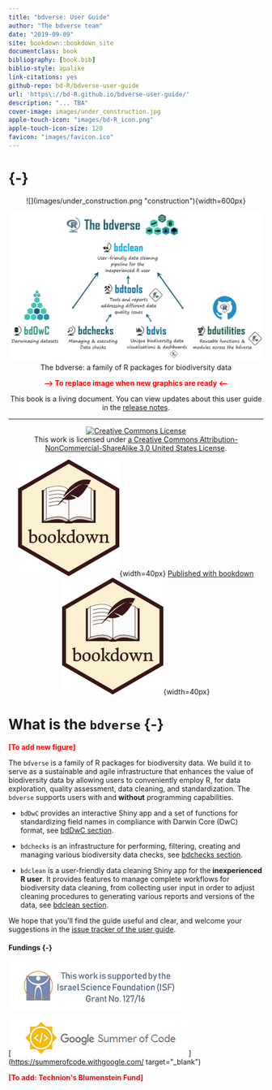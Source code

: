 ```yaml
--- 
title: "bdverse: User Guide"
author: "The bdverse team"
date: "2019-09-09"
site: bookdown::bookdown_site
documentclass: book
bibliography: [book.bib]
biblio-style: apalike
link-citations: yes
github-repo: bd-R/bdverse-user-guide
url: 'https\://bd-R.github.io/bdverse-user-guide/'
description: "... TBA"
cover-image: images/under_construction.jpg
apple-touch-icon: "images/bd-R_icon.png"
apple-touch-icon-size: 120
favicon: "images/favicon.ico"
---
```



# {-}

<center>
![](images/under_construction.png "construction"){width=600px}

![](images/The-bdverse-no-line.png "bdverse")
The bdverse: a family of R packages for biodiversity data

**<span style="color:red">--> To replace image when new graphics are ready <--</span>**

This book is a living document. You can view updates about this user guide in the [release notes](#guidenews).

***

<a rel="license" href="http://creativecommons.org/licenses/by-nc-sa/3.0/us/"><img alt="Creative Commons License" style="border-width:0" src="https://i.creativecommons.org/l/by-nc-sa/3.0/us/88x31.png" /></a><br /> This work is licensed under [a Creative Commons Attribution-NonCommercial-ShareAlike 3.0 United States License](http://creativecommons.org/licenses/by-nc-sa/3.0/us/).


![](images/bookdown_logo.png "bookdown_icon"){width=40px}
<a href="https://github.com/rstudio/bookdown" target="blank">  Published with bookdown   </a>
![](images/bookdown_logo.png "bookdown_icon"){width=40px}
</center>


# What is the `bdverse` {-}

**<span style="color:red">[To add new figure]</span>**

The `bdverse` is a family of R packages for biodiversity data. We build it to serve as a sustainable and agile infrastructure that enhances the value of biodiversity data by allowing users to conveniently employ R, for data exploration, quality assessment, data cleaning, and standardization. The `bdverse` supports users with and **without** programming capabilities.

* `bdDwC` provides an interactive Shiny app and a set of functions for standardizing field names in compliance with Darwin Core (DwC) format, see [bdDwC section](#bdDwC).

* `bdchecks` is an infrastructure for performing, filtering, creating and managing various biodiversity data checks, see [bdchecks section](#bdchecks).

*  `bdclean` is a user-friendly data cleaning Shiny app for the **inexperienced R user**. It provides features to manage complete workflows for biodiversity data cleaning, from collecting user input in order to adjust cleaning procedures to generating various reports and versions of the data, see [bdclean section](#bdcclean).

We hope that you'll find the guide useful and clear, and welcome your suggestions in the [issue tracker of the user guide](https://github.com/bd-R/bdverse-user-guide/issues).


#### Fundings {-}

![](images/ISF.png "ISF")

[![](images/GSoC.png "GSoC website")](https://summerofcode.withgoogle.com/ target="_blank")

**<span style="color:red"> [To add: Technion's Blumenstein Fund] </span>**
